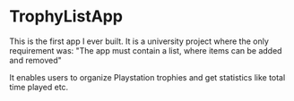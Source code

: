 # TrophyListApp

This is the first app I ever built. It is a university project where the only requirement was: "The app must contain a list, where items can be added and removed"

It enables users to organize Playstation trophies and get statistics like total time played etc.

